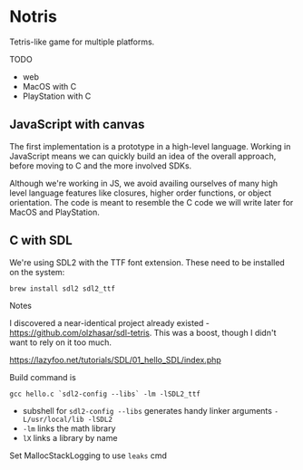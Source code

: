 # Notris

Tetris-like game for multiple platforms.

TODO

- web
- MacOS with C
- PlayStation with C

## JavaScript with canvas

The first implementation is a prototype in a high-level language. Working in JavaScript means we can quickly build an
idea of the overall approach, before moving to C and the more involved SDKs.

Although we're working in JS, we avoid availing ourselves of many high level language features like closures, higher
order functions, or object orientation. The code is meant to resemble the C code we will write later for MacOS and
PlayStation.

## C with SDL

We're using SDL2 with the TTF font extension. These need to be installed on the system:

```shell
brew install sdl2 sdl2_ttf
```

Notes

I discovered a near-identical project already existed - https://github.com/olzhasar/sdl-tetris. This was a boost, though
I didn't want to rely on it too much.

https://lazyfoo.net/tutorials/SDL/01_hello_SDL/index.php

Build command is 

```shell
gcc hello.c `sdl2-config --libs` -lm -lSDL2_ttf
```

- subshell for `sdl2-config --libs` generates handy linker arguments `-L/usr/local/lib -lSDL2`
- `-lm` links the math library
- `lX` links a library by name

Set MallocStackLogging to use `leaks` cmd
